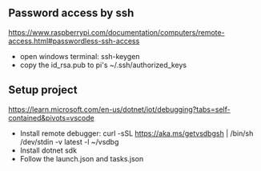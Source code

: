 ## Password access by ssh

https://www.raspberrypi.com/documentation/computers/remote-access.html#passwordless-ssh-access

- open windows terminal: ssh-keygen
- copy the id_rsa.pub to pi's ~/.ssh/authorized_keys


## Setup project

https://learn.microsoft.com/en-us/dotnet/iot/debugging?tabs=self-contained&pivots=vscode

- Install remote debugger: curl -sSL https://aka.ms/getvsdbgsh | /bin/sh /dev/stdin -v latest -l ~/vsdbg
- Install dotnet sdk
- Follow the launch.json and tasks.json
